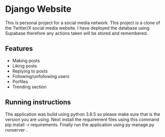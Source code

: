 # Django Website

This is personal project for a social media network. This project is a clone of the Twitter/X social media website. I have deployed the database using Supabase therefore any actions taken will be stored and remembered. 

## Features
- Making posts
- Liking posts
- Replying to posts
- Following/unfollowing users
- Porfiles
- Trending section

## Running instructions
The application was build using python 3.8.5 so please make sure that is the version you are using. Next install the requirement files using this command pip install -r requirements. Finally run the application using py manage.py runserver .

